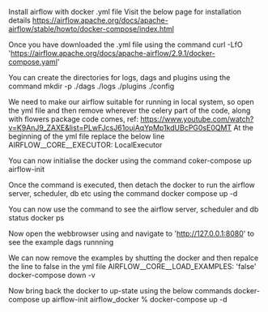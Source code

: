 Install airflow with docker .yml file
Visit the below page for installation details
https://airflow.apache.org/docs/apache-airflow/stable/howto/docker-compose/index.html

Once you have downloaded the .yml file using the command
    curl -LfO 'https://airflow.apache.org/docs/apache-airflow/2.9.1/docker-compose.yaml'

You can create the directories for logs, dags and plugins using the command
    mkdir -p ./dags ./logs ./plugins ./config

We need to make our airflow suitable for running in local system, so open the yml file and then remove wherever the celery part of the code, along with flowers package code comes, ref: https://www.youtube.com/watch?v=K9AnJ9_ZAXE&list=PLwFJcsJ61oujAqYpMp1kdUBcPG0sE0QMT
At the beginning of the yml file replace the below line
    AIRFLOW__CORE__EXECUTOR: LocalExecutor

You can now initialise the docker using the command
    coker-compose up airflow-init

Once the command is executed, then detach the docker to run the airflow server, scheduler, db etc using the command
    docker compose up -d

You can now use the command to see the airflow server, scheduler and db status 
    docker ps

Now open the webbrowser using and navigate to 'http://127.0.0.1:8080' to see the example dags runnning

We can now remove the examples by shutting the docker and then repalce the line to false in the yml file
    AIRFLOW__CORE__LOAD_EXAMPLES: 'false'
    docker-compose down -v

Now bring back the docker to up-state using the below commands
    docker-compose up airflow-init
    airflow_docker % docker-compose up -d
